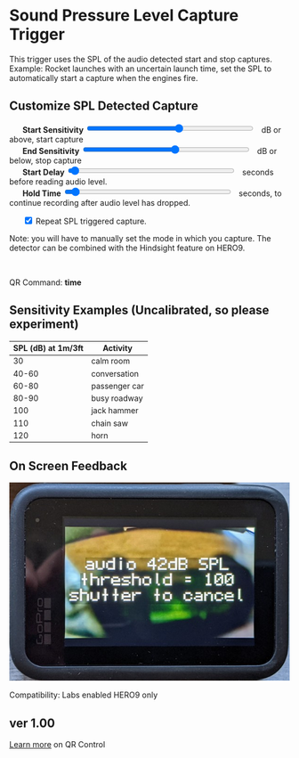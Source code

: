 # Sound Pressure Level Capture Trigger

<script src="../../jquery.min.js"></script>
<script src="../../qrcodeborder.js"></script>
<style>
        #qrcode{
            width: 100%;
        }
        div{
            width: 100%;
            display: inline-block;
        }
</style>

This trigger uses the SPL of the audio detected start and stop captures.  Example: Rocket launches with an uncertain launch time, set the SPL to automatically start a capture when the engines fire.

## Customize SPL Detected Capture

&nbsp;&nbsp;&nbsp;&nbsp;&nbsp;&nbsp;**Start Sensitivity** <input type="range" style="width: 300px;" id="snstvty" name="snstvty" min="30" max="120" value="80"><label for="snstvty"></label>&nbsp;&nbsp;<b id="snstvtytext"></b> dB or above, start capture<br>
&nbsp;&nbsp;&nbsp;&nbsp;&nbsp;&nbsp;**End Sensitivity** <input type="range" style="width: 300px;" id="esnstvty" name="esnstvty" min="30" max="120" value="80"><label for="esnstvty"></label>&nbsp;&nbsp;<b id="esnstvtytext"></b> dB or below, stop capture<br>
&nbsp;&nbsp;&nbsp;&nbsp;&nbsp;&nbsp;**Start Delay** <input type="range" style="width: 300px;" id="delay" name="delay" min="0" max="60" value="1"><label for="delay"></label>&nbsp;&nbsp;<b id="delaytext"></b> seconds before reading audio level.<br>
&nbsp;&nbsp;&nbsp;&nbsp;&nbsp;&nbsp;**Hold Time** <input type="range" style="width: 300px;" id="hold" name="hold" min="0" max="120" value="5"><label for="hold"></label>&nbsp;&nbsp;<b id="holdtext"></b> seconds, to continue recording after audio level has dropped.<br> 

&nbsp;&nbsp;&nbsp;&nbsp;&nbsp;&nbsp;<input type="checkbox" id="repeat" name="repeat" checked> 
<label for="repeat">Repeat SPL triggered capture.</label><br>

Note: you will have to manually set the mode in which you capture.  The detector can be combined with the Hindsight feature on HERO9. 
 
<center>
<div id="qrcode"></div>
<br>
</center>

QR Command: <b id="qrtext">time</b><br>

## Sensitivity Examples (Uncalibrated, so please experiment)

| SPL (dB) at 1m/3ft | Activity         |
|--------------------|------------------|
| 30                 | calm room        |
| 40-60              | conversation     |
| 60-80              | passenger car    |
| 80-90              | busy roadway     |
| 100                | jack hammer      |
| 110                | chain saw        |
| 120                | horn             |

## On Screen Feedback

![Feedback](feedback.jpg)

Compatibility: Labs enabled HERO9 only
        
## ver 1.00

[Learn more](..) on QR Control

<script>
var once = true;
var qrcode;
var cmd = "oC";
var lasttimecmd = "";
var changed = true;

function dcmd(cmd, id) {
    var x;
	if(document.getElementById(id) !== null)
	{
		x = document.getElementById(id).checked;
		if( x === true)
			cmd = cmd + document.getElementById(id).value;
	}
	else
	{
	    var i;
		for (i = 1; i < 15; i++) { 
			var newid = id+i;
			if(document.getElementById(newid) !== null)
			{
				x = document.getElementById(newid).checked;
				if( x === true)
					cmd = cmd + document.getElementById(newid).value;
			}
		}
	}
	return cmd;
}

function makeQR() 
{	
  if(once === true)
  {
    qrcode = new QRCode(document.getElementById("qrcode"), 
    {
      text : "!oMBURN=\"\"",
      width : 360,
      height : 360,
      correctLevel : QRCode.CorrectLevel.M
    });
    once = false;
  }
}

function timeLoop()
{
  if(document.getElementById("snstvty") !== null)
  {
	var snstvty = parseInt(document.getElementById("snstvty").value);	
	document.getElementById("snstvtytext").innerHTML = snstvty;
	
	var esnstvty = parseInt(document.getElementById("esnstvty").value);	
	document.getElementById("esnstvtytext").innerHTML = esnstvty;	
		
	var delay = parseInt(document.getElementById("delay").value);	
	document.getElementById("delaytext").innerHTML = delay;	
	
	var hold = parseInt(document.getElementById("hold").value);	
	document.getElementById("holdtext").innerHTML = hold;	
		
	cmd = "!SD" + snstvty;
	
	if(esnstvty != snstvty) cmd = cmd + "-" + esnstvty;
	if(delay > 0) cmd = cmd + 'D' + delay;
	if(hold > 0) cmd = cmd + 'H' + hold;	
	
    if(document.getElementById("repeat") !== null)
    {
      if(document.getElementById("repeat").checked === true)
      {
        cmd = cmd + "!R";
      }
    }
  }
  
  qrcode.clear(); 
  qrcode.makeCode(cmd);
  
  if(cmd != lasttimecmd)
  {
	changed = true;
	lasttimecmd = cmd;
  }
	
  if(changed === true)
  {
	document.getElementById("qrtext").innerHTML = cmd;
	changed = false;
  }
  
  var t = setTimeout(timeLoop, 100);
}

function myReloadFunction() {
  location.reload();
}

makeQR();
timeLoop();


</script>

